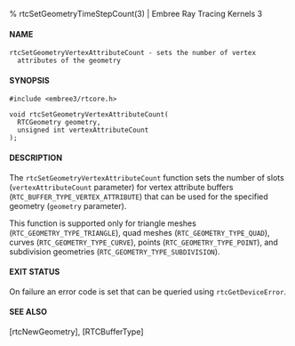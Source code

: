 % rtcSetGeometryTimeStepCount(3) | Embree Ray Tracing Kernels 3

#### NAME

    rtcSetGeometryVertexAttributeCount - sets the number of vertex
      attributes of the geometry

#### SYNOPSIS

    #include <embree3/rtcore.h>

    void rtcSetGeometryVertexAttributeCount(
      RTCGeometry geometry,
      unsigned int vertexAttributeCount
    );

#### DESCRIPTION

The `rtcSetGeometryVertexAttributeCount` function sets the number of
slots (`vertexAttributeCount` parameter) for vertex attribute buffers
(`RTC_BUFFER_TYPE_VERTEX_ATTRIBUTE`) that can be used for the
specified geometry (`geometry` parameter).

This function is supported only for triangle meshes
(`RTC_GEOMETRY_TYPE_TRIANGLE`), quad meshes
(`RTC_GEOMETRY_TYPE_QUAD`), curves (`RTC_GEOMETRY_TYPE_CURVE`),
points (`RTC_GEOMETRY_TYPE_POINT`), and
subdivision geometries (`RTC_GEOMETRY_TYPE_SUBDIVISION`).

#### EXIT STATUS

On failure an error code is set that can be queried using
`rtcGetDeviceError`.

#### SEE ALSO

[rtcNewGeometry], [RTCBufferType]
